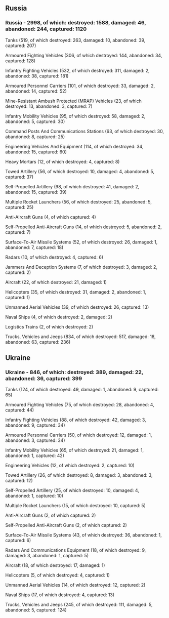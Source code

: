 
 
 ## Russia
 
 ### Russia - 2998, of which: destroyed: 1588, damaged: 46, abandoned: 244, captured: 1120

 

 

 Tanks (519, of which destroyed: 263, damaged: 10, abandoned: 39, captured: 207)

 Armoured Fighting Vehicles (306, of which destroyed: 144, abandoned: 34, captured: 128)

 Infantry Fighting Vehicles (532, of which destroyed: 311, damaged: 2, abandoned: 38, captured: 181)

 Armoured Personnel Carriers (101, of which destroyed: 33, damaged: 2, abandoned: 14, captured: 52)

 Mine-Resistant Ambush Protected (MRAP) Vehicles (23, of which destroyed: 13, abandoned: 3, captured: 7)

 Infantry Mobility Vehicles (95, of which destroyed: 58, damaged: 2, abandoned: 5, captured: 30)

 Command Posts And Communications Stations (63, of which destroyed: 30, abandoned: 8, captured: 25)

 Engineering Vehicles And Equipment (114, of which destroyed: 34, abandoned: 15, captured: 60)

 Heavy Mortars (12, of which destroyed: 4, captured: 8)

 Towed Artillery (56, of which destroyed: 10, damaged: 4, abandoned: 5, captured: 37)

 Self-Propelled Artillery (98, of which destroyed: 41, damaged: 2, abandoned: 15, captured: 39)

 Multiple Rocket Launchers (56, of which destroyed: 25, abandoned: 5, captured: 25)

 Anti-Aircraft Guns (4, of which captured: 4)

 Self-Propelled Anti-Aircraft Guns (14, of which destroyed: 5, abandoned: 2, captured: 7)

 Surface-To-Air Missile Systems (52, of which destroyed: 26, damaged: 1, abandoned: 7, captured: 18)

 Radars (10, of which destroyed: 4, captured: 6)

 Jammers And Deception Systems (7, of which destroyed: 3, damaged: 2, captured: 2)

 Aircraft (22, of which destroyed: 21, damaged: 1)

 Helicopters (35, of which destroyed: 31, damaged: 2, abandoned: 1, captured: 1)

 Unmanned Aerial Vehicles (39, of which destroyed: 26, captured: 13)

 Naval Ships (4, of which destroyed: 2, damaged: 2)

 Logistics Trains (2, of which destroyed: 2)

 Trucks, Vehicles and Jeeps (834, of which destroyed: 517, damaged: 18, abandoned: 63, captured: 236)

 
 
 ## Ukraine
 
 ### Ukraine - 846, of which: destroyed: 389, damaged: 22, abandoned: 36, captured: 399

 

 

 Tanks (124, of which destroyed: 49, damaged: 1, abandoned: 9, captured: 65)

 Armoured Fighting Vehicles (75, of which destroyed: 28, abandoned: 4, captured: 44)

 Infantry Fighting Vehicles (88, of which destroyed: 42, damaged: 3, abandoned: 9, captured: 34)

 Armoured Personnel Carriers (50, of which destroyed: 12, damaged: 1, abandoned: 3, captured: 34)

 Infantry Mobility Vehicles (65, of which destroyed: 21, damaged: 1, abandoned: 1, captured: 42)

 Engineering Vehicles (12, of which destroyed: 2, captured: 10)

 Towed Artillery (26, of which destroyed: 8, damaged: 3, abandoned: 3, captured: 12)

 Self-Propelled Artillery (25, of which destroyed: 10, damaged: 4, abandoned: 1, captured: 10)

 Multiple Rocket Launchers (15, of which destroyed: 10, captured: 5)

 Anti-Aircraft Guns (2, of which captured: 2)

 Self-Propelled Anti-Aircraft Guns (2, of which captured: 2)

 Surface-To-Air Missile Systems (43, of which destroyed: 36, abandoned: 1, captured: 6)

 

 

 Radars And Communications Equipment (18, of which destroyed: 9, damaged: 3, abandoned: 1, captured: 5)

 Aircraft (18, of which destroyed: 17, damaged: 1)

 Helicopters (5, of which destroyed: 4, captured: 1)

 Unmanned Aerial Vehicles (14, of which destroyed: 12, captured: 2)

 Naval Ships (17, of which destroyed: 4, captured: 13)

 Trucks, Vehicles and Jeeps (245, of which destroyed: 111, damaged: 5, abandoned: 5, captured: 124)

